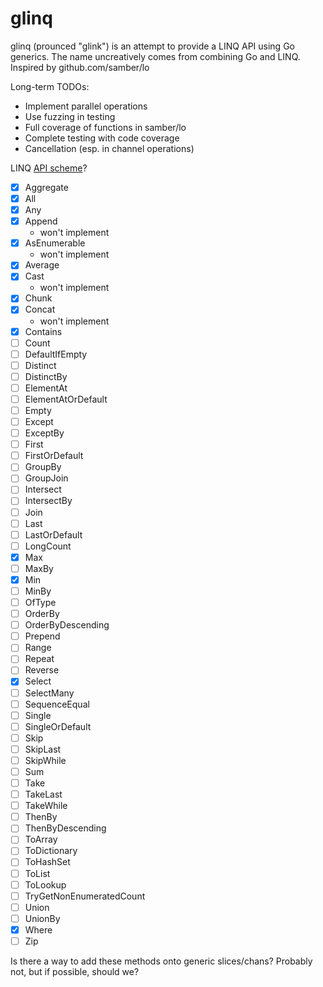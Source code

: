 # glinq

glinq (prounced "glink") is an attempt to provide a LINQ API using Go generics. The name uncreatively comes from combining Go and LINQ. Inspired by github.com/samber/lo

Long-term TODOs:
- Implement parallel operations
- Use fuzzing in testing
- Full coverage of functions in samber/lo
- Complete testing with code coverage
- Cancellation (esp. in channel operations)


LINQ [API scheme](https://docs.microsoft.com/en-us/dotnet/api/system.linq.enumerable?view=net-6.0)?
- [x] Aggregate
- [x] All
- [x] Any
- [x] Append
    - won't implement
- [x] AsEnumerable
    - won't implement
- [x] Average
- [x] Cast
    - won't implement
- [x] Chunk
- [x] Concat
    - won't implement
- [x] Contains
- [ ] Count
- [ ] DefaultIfEmpty
- [ ] Distinct
- [ ] DistinctBy
- [ ] ElementAt
- [ ] ElementAtOrDefault
- [ ] Empty
- [ ] Except
- [ ] ExceptBy
- [ ] First
- [ ] FirstOrDefault
- [ ] GroupBy
- [ ] GroupJoin
- [ ] Intersect
- [ ] IntersectBy
- [ ] Join
- [ ] Last
- [ ] LastOrDefault
- [ ] LongCount
- [x] Max
- [ ] MaxBy
- [x] Min
- [ ] MinBy
- [ ] OfType
- [ ] OrderBy
- [ ] OrderByDescending
- [ ] Prepend
- [ ] Range
- [ ] Repeat
- [ ] Reverse
- [x] Select
- [ ] SelectMany
- [ ] SequenceEqual
- [ ] Single
- [ ] SingleOrDefault
- [ ] Skip
- [ ] SkipLast
- [ ] SkipWhile
- [ ] Sum
- [ ] Take
- [ ] TakeLast
- [ ] TakeWhile
- [ ] ThenBy
- [ ] ThenByDescending
- [ ] ToArray
- [ ] ToDictionary
- [ ] ToHashSet
- [ ] ToList
- [ ] ToLookup
- [ ] TryGetNonEnumeratedCount
- [ ] Union
- [ ] UnionBy
- [x] Where
- [ ] Zip

Is there a way to add these methods onto generic slices/chans? Probably not, but if possible, should we?